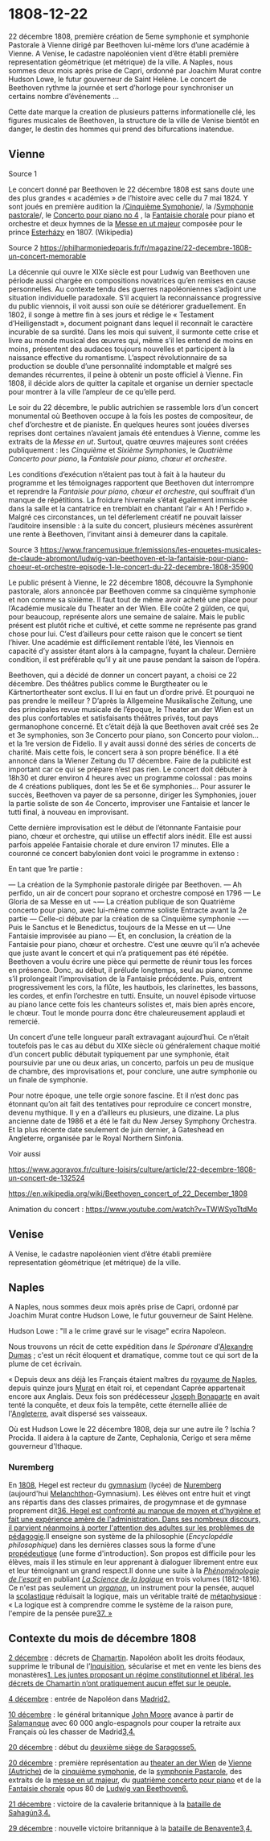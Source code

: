 # 1808-12-22

22 décembre 1808, première création de 5eme symphonie et symphonie Pastorale à Vienne dirigé par Beethoven lui-même lors d’une académie à Vienne. A Venise, le cadastre napoléonien vient d’être établi première representation géométrique (et métrique) de la ville. A Naples, nous sommes deux mois après prise de Capri, ordonné par Joachim Murat contre Hudson Lowe, le futur gouverneur de Saint Helène. Le concert de Beethoven rythme la journée et sert d’horloge pour synchroniser un certains nombre d’événements … 

Cette date marque la creation de plusieurs patterns informationelle clé, les figures musicales de Beethoven, la structure de la ville de Venise bientôt en danger, le destin des hommes qui prend des bifurcations inatendue.

## Vienne

Source 1

Le concert donné par Beethoven le 22 décembre 1808 est sans doute une des plus grandes « académies » de l’histoire avec celle du 7 mai 1824. Y sont joués en première audition la /[Cinquième Symphonie](https://fr.wikipedia.org/wiki/Symphonie_n%C2%BA_5_(Beethoven))/, la /[Symphonie pastorale](https://fr.wikipedia.org/wiki/Symphonie_n%C2%BA_6_(Beethoven))/, le  [Concerto pour piano no 4](https://fr.wikipedia.org/wiki/Concerto_pour_piano_n%C2%BA_4_de_Beethoven) , la  [Fantaisie chorale](https://fr.wikipedia.org/wiki/Fantaisie_chorale)  pour piano et orchestre et deux hymnes de la  [Messe en ut majeur](https://fr.wikipedia.org/wiki/Messe_en_ut_majeur_de_Beethoven)  composée pour le prince  [Esterházy](https://fr.wikipedia.org/wiki/Maison_Esterh%C3%A1zy)  en 1807. (Wikipedia)

Source 2  https://philharmoniedeparis.fr/fr/magazine/22-decembre-1808-un-concert-memorable

La décennie qui ouvre le XIXe siècle est pour Ludwig van Beethoven une période aussi chargée en compositions novatrices qu’en remises en cause personnelles. Au contexte tendu des guerres napoléoniennes s’adjoint une situation individuelle paradoxale. S’il acquiert la reconnaissance progressive du public viennois, il voit aussi son ouïe se détériorer graduellement. En 1802, il songe à mettre fin à ses jours et rédige le « Testament d’Heiligenstadt », document poignant dans lequel il reconnaît le caractère incurable de sa surdité. Dans les mois qui suivent, il surmonte cette crise et livre au monde musical des œuvres qui, même s’il les entend de moins en moins, présentent des audaces toujours nouvelles et participent à la naissance effective du romantisme. L’aspect révolutionnaire de sa production se double d’une personnalité indomptable et malgré ses demandes récurrentes, il peine à obtenir un poste officiel à Vienne. Fin 1808, il décide alors de quitter la capitale et organise un dernier spectacle pour montrer à la ville l’ampleur de ce qu’elle perd.

Le soir du 22 décembre, le public autrichien se rassemble lors d’un concert monumental où Beethoven occupe à la fois les postes de compositeur, de chef d’orchestre et de pianiste. En quelques heures sont jouées diverses reprises dont certaines n’avaient jamais été entendues à Vienne, comme les extraits de la *Messe en ut*. Surtout, quatre œuvres majeures sont créées publiquement : les *Cinquième* et *Sixième Symphonies*, le *Quatrième Concerto pour piano*, la *Fantaisie pour piano, chœur et orchestre*.

Les conditions d’exécution n’étaient pas tout à fait à la hauteur du programme et les témoignages rapportent que Beethoven dut interrompre et reprendre la *Fantaisie pour piano, chœur et orchestre*, qui souffrait d’un manque de répétitions. La froidure hivernale s’était également immiscée dans la salle et la cantatrice en tremblait en chantant l’air « Ah ! Perfido ». Malgré ces circonstances, un tel déferlement créatif ne pouvait laisser l’auditoire insensible : à la suite du concert, plusieurs mécènes assurèrent une rente à Beethoven, l’invitant ainsi à demeurer dans la capitale.

Source 3 https://www.francemusique.fr/emissions/les-enquetes-musicales-de-claude-abromont/ludwig-van-beethoven-et-la-fantaisie-pour-piano-choeur-et-orchestre-episode-1-le-concert-du-22-decembre-1808-35900

Le public présent à Vienne, le 22 décembre 1808, découvre la Symphonie pastorale, alors annoncée par Beethoven comme sa cinquième symphonie et non comme sa sixième. Il faut tout de même avoir acheté une place pour l’Académie musicale du Theater an der Wien. Elle coûte 2 gülden, ce qui, pour beaucoup, représente alors une semaine de salaire. Mais le public présent est plutôt riche et cultivé, et cette somme ne représente pas grand chose pour lui. C’est d’ailleurs pour cette raison que le concert se tient l’hiver. Une académie est difficilement rentable l’été, les Viennois en capacité d’y assister étant alors à la campagne, fuyant la chaleur. Dernière condition, il est préférable qu’il y ait une pause pendant la saison de l’opéra.

Beethoven, qui a décidé de donner un concert payant, a choisi ce 22 décembre. Des théâtres publics comme le Burgtheater ou le Kärtnertortheater sont exclus. Il lui en faut un d’ordre privé. Et pourquoi ne pas prendre le meilleur ? D’après la Allgemeine Musikalische Zeitung, une des principales revue musicale de l’époque, le Theater an der Wien est un des plus confortables et satisfaisants théâtres privés, tout pays germanophone concerné. Et c’était déjà là que Beethoven avait créé ses 2e et 3e symphonies, son 3e Concerto pour piano, son Concerto pour violon... et la 1re version de Fidelio. Il y avait aussi donné des séries de concerts de charité. Mais cette fois, le concert sera à son propre bénéfice. Il a été annoncé dans la Wiener Zeitung du 17 décembre. Faire de la publicité est important car ce qui se prépare n’est pas rien. Le concert doit débuter à 18h30 et durer environ 4 heures avec un programme colossal : pas moins de 4 créations publiques, dont les 5e et 6e symphonies... Pour assurer le succès, Beethoven va payer de sa personne, diriger les Symphonies, jouer la partie soliste de son 4e Concerto, improviser une Fantaisie et lancer le tutti final, à nouveau en improvisant.

Cette dernière improvisation est le début de l’étonnante Fantaisie pour piano, chœur et orchestre, qui utilise un effectif alors inédit. Elle est aussi parfois appelée Fantaisie chorale et dure environ 17 minutes. Elle a couronné ce concert babylonien dont voici le programme in extenso :

En tant que 1re partie :

— La création de la Symphonie pastorale dirigée par Beethoven.
— Ah perfido, un air de concert pour soprano et orchestre composé en 1796
— Le Gloria de sa Messe en ut
¬— La création publique de son Quatrième concerto pour piano, avec lui-même comme soliste
Entracte avant la 2e partie
— Celle-ci débute par la création de sa Cinquième symphonie
¬— Puis le Sanctus et le Benedictus, toujours de la Messe en ut
— Une Fantaisie improvisée au piano
— Et, en conclusion, la création de la Fantaisie pour piano, chœur et orchestre. C’est une œuvre qu’il n’a achevée que juste avant le concert et qui n’a pratiquement pas été répétée. Beethoven a voulu écrire une pièce qui permette de réunir tous les forces en présence. Donc, au début, il prélude longtemps, seul au piano, comme s’il prolongeait l’improvisation de la Fantaisie précédente. Puis, entrent progressivement les cors, la flûte, les hautbois, les clarinettes, les bassons, les cordes, et enfin l’orchestre en tutti. Ensuite, un nouvel épisode virtuose au piano lance cette fois les chanteurs solistes et, mais bien après encore, le chœur. Tout le monde pourra donc être chaleureusement applaudi et remercié.

Un concert d’une telle longueur paraît extravagant aujourd’hui. Ce n’était toutefois pas le cas au début du XIXe siècle où généralement chaque moitié d’un concert public débutait typiquement par une symphonie, était poursuivie par une ou deux arias, un concerto, parfois un peu de musique de chambre, des improvisations et, pour conclure, une autre symphonie ou un finale de symphonie.

Pour notre époque, une telle orgie sonore fascine. Et il n’est donc pas étonnant qu’on ait fait des tentatives pour reproduire ce concert monstre, devenu mythique. Il y en a d’ailleurs eu plusieurs, une dizaine. La plus ancienne date de 1986 et a été le fait du New Jersey Symphony Orchestra. Et la plus récente date seulement de juin dernier, à Gateshead en Angleterre, organisée par le Royal Northern Sinfonia.



Voir aussi 

https://www.agoravox.fr/culture-loisirs/culture/article/22-decembre-1808-un-concert-de-132524

https://en.wikipedia.org/wiki/Beethoven_concert_of_22_December_1808

Animation du concert : https://www.youtube.com/watch?v=TWWSyoTtdMo



## Venise

A Venise, le cadastre napoléonien vient d’être établi première representation géométrique (et métrique) de la ville. 



## Naples

A Naples, nous sommes deux mois après prise de Capri, ordonné par Joachim Murat contre Hudson Lowe, le futur gouverneur de Saint Helène. 

Hudson Lowe : "Il a le crime gravé sur le visage" ecrira Napoleon.

Nous trouvons un récit de cette expédition dans *le Spéronare* d'[Alexandre Dumas](https://fr.wikipedia.org/wiki/Alexandre_Dumas) ; c'est un récit éloquent et dramatique, comme tout ce qui sort de la plume de cet écrivain.

« Depuis deux ans déjà les Français étaient maîtres du [royaume de Naples](https://fr.wikipedia.org/wiki/Royaume_de_Naples), depuis quinze jours [Murat](https://fr.wikipedia.org/wiki/Joachim_Murat) en était roi, et cependant Caprée appartenait encore aux Anglais. Deux fois son prédécesseur [Joseph Bonaparte](https://fr.wikipedia.org/wiki/Joseph_Bonaparte) en avait tenté la conquête, et deux fois la tempête, cette éternelle alliée de l'[Angleterre](https://fr.wikipedia.org/wiki/Angleterre), avait dispersé ses vaisseaux.

Où est Hudson Lowe le 22 décembre 1808, deja sur une autre ile ? Ischia ? Procida. Il aidera à la capture de Zante, Cephalonia, Cerigo et sera même gouverneur d'Ithaque. 

### Nuremberg

En [1808](https://fr.wikipedia.org/wiki/1808), Hegel est recteur du [gymnasium](https://fr.wikipedia.org/wiki/Gymnasium) (lycée) de [Nuremberg](https://fr.wikipedia.org/wiki/Nuremberg) (aujourd'hui [Melanchthon](https://fr.wikipedia.org/wiki/Melanchton)-Gymnasium). Les élèves ont entre huit et vingt ans répartis dans des classes primaires, de progymnase et de gymnase proprement dit[36. Hegel est confronté au manque de moyen et d'hygiène et fait une expérience amère de l'administration. Dans ses nombreux discours, il parvient néanmoins à porter l'attention des adultes sur les problèmes de ](https://fr.wikipedia.org/wiki/Georg_Wilhelm_Friedrich_Hegel#cite_note-36)[pédagogie](https://fr.wikipedia.org/wiki/Pédagogie).Il enseigne son système de la philosophie (*Encyclopédie philosophique*) dans les dernières classes sous la forme d'une [propédeutique](https://fr.wikipedia.org/wiki/Propédeutique) (une forme d'introduction). Son propos est difficile pour les élèves, mais il les stimule en leur apprenant à dialoguer librement entre eux et leur témoignant un grand respect.Il donne une suite à la *[Phénoménologie de l'esprit](https://fr.wikipedia.org/wiki/Phénoménologie_de_l'esprit)* en publiant *[La Science de la logique](https://fr.wikipedia.org/wiki/La_Science_de_la_logique)* en trois volumes (1812-1816). Ce n'est pas seulement un *[organon](https://fr.wikipedia.org/wiki/Organon)*, un instrument pour la pensée, auquel la [scolastique](https://fr.wikipedia.org/wiki/Scolastique) réduisait la logique, mais un véritable traité de [métaphysique](https://fr.wikipedia.org/wiki/Métaphysique) : « La logique est à comprendre comme le système de la raison pure, l'empire de la pensée pure[37. »](https://fr.wikipedia.org/wiki/Georg_Wilhelm_Friedrich_Hegel#cite_note-37)



## Contexte du mois de décembre 1808

[2 décembre](https://fr.wikipedia.org/wiki/2_décembre) : décrets de [Chamartin](https://fr.wikipedia.org/wiki/Chamartín_(Castille-et-León)). Napoléon abolit les droits féodaux, supprime le tribunal de l’[Inquisition](https://fr.wikipedia.org/wiki/Inquisition_espagnole), sécularise et met en vente les biens des monastères[1. Les juntes proposant un régime constitutionnel et libéral, les décrets de Chamartin n’ont pratiquement aucun effet sur le peuple.](https://fr.wikipedia.org/wiki/Décembre_1808#cite_note-1)

[4 décembre](https://fr.wikipedia.org/wiki/4_décembre) : entrée de Napoléon dans [Madrid](https://fr.wikipedia.org/wiki/Madrid)[2.](https://fr.wikipedia.org/wiki/Décembre_1808#cite_note-Lorblanchès-2)

[10 décembre](https://fr.wikipedia.org/wiki/10_décembre) : le général britannique [John Moore](https://fr.wikipedia.org/wiki/John_Moore_(militaire_britannique)) avance à partir de [Salamanque](https://fr.wikipedia.org/wiki/Salamanque) avec 60 000 anglo-espagnols pour couper la retraite aux Français où les chasser de Madrid[3,](https://fr.wikipedia.org/wiki/Décembre_1808#cite_note-Fletcher-3)[4.](https://fr.wikipedia.org/wiki/Décembre_1808#cite_note-Soult-4)

[20 décembre](https://fr.wikipedia.org/wiki/20_décembre) : début du [deuxième siège de Saragosse](https://fr.wikipedia.org/wiki/Siège_de_Saragosse_(1809))[5.](https://fr.wikipedia.org/wiki/Décembre_1808#cite_note-Bregeon-5)

[20 décembre](https://fr.wikipedia.org/wiki/20_décembre) : première représentation au [theater an der Wien](https://fr.wikipedia.org/wiki/Theater_an_der_Wien) de [Vienne (Autriche)](https://fr.wikipedia.org/wiki/Vienne_(Autriche)) de la [cinquième symphonie](https://fr.wikipedia.org/wiki/Symphonie_nº_5_de_Beethoven), de la [symphonie Pastarole](https://fr.wikipedia.org/wiki/Symphonie_nº_6_de_Beethoven), des extraits de la [messe en ut majeur](https://fr.wikipedia.org/wiki/Messe_en_ut_majeur_de_Beethoven), du [quatrième concerto pour piano](https://fr.wikipedia.org/wiki/Concerto_pour_piano_nº_4_de_Beethoven) et de la [Fantaisie chorale](https://fr.wikipedia.org/wiki/Fantaisie_chorale) opus 80 de [Ludwig van Beethoven](https://fr.wikipedia.org/wiki/Ludwig_van_Beethoven)[6.](https://fr.wikipedia.org/wiki/Décembre_1808#cite_note-6)

[21 décembre](https://fr.wikipedia.org/wiki/21_décembre) : victoire de la cavalerie britannique à la [bataille de Sahagún](https://fr.wikipedia.org/wiki/Bataille_de_Sahagún)[3,](https://fr.wikipedia.org/wiki/Décembre_1808#cite_note-Fletcher-3)[4.](https://fr.wikipedia.org/wiki/Décembre_1808#cite_note-Soult-4)

[29 décembre](https://fr.wikipedia.org/wiki/29_décembre) : nouvelle victoire britannique à la [bataille de Benavente](https://fr.wikipedia.org/wiki/Bataille_de_Benavente)[3,](https://fr.wikipedia.org/wiki/Décembre_1808#cite_note-Fletcher-3)[4.](https://fr.wikipedia.org/wiki/Décembre_1808#cite_note-Soult-4)